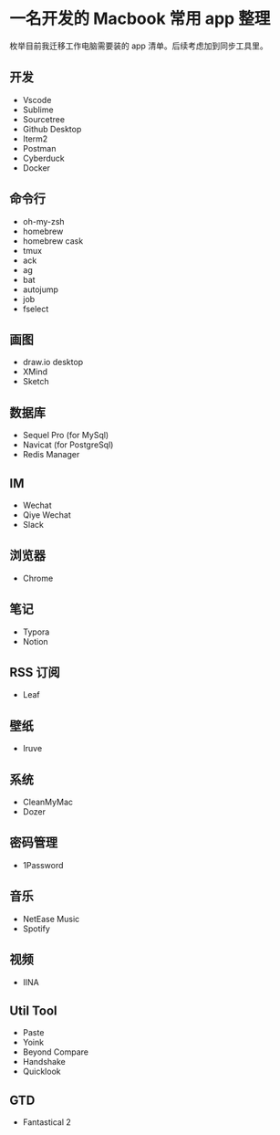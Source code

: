 # 一名开发的 Macbook 常用 app 整理


枚举目前我迁移工作电脑需要装的 app 清单。后续考虑加到同步工具里。

## 开发

- Vscode
- Sublime
- Sourcetree
- Github Desktop
- Iterm2
- Postman
- Cyberduck
- Docker


## 命令行

- oh-my-zsh
- homebrew
- homebrew cask
- tmux
- ack
- ag
- bat
- autojump
- job
- fselect


## 画图

- draw.io desktop
- XMind
- Sketch


## 数据库

- Sequel Pro (for MySql)
- Navicat (for PostgreSql)
- Redis Manager


## IM

- Wechat
- Qiye Wechat
- Slack


## 浏览器

- Chrome


## 笔记

- Typora
- Notion


## RSS 订阅

- Leaf


## 壁纸

- Iruve


## 系统

- CleanMyMac
- Dozer


## 密码管理

- 1Password


## 音乐

- NetEase Music
- Spotify


## 视频

- IINA


## Util Tool

- Paste
- Yoink
- Beyond Compare
- Handshake
- Quicklook


## GTD

- Fantastical 2 

